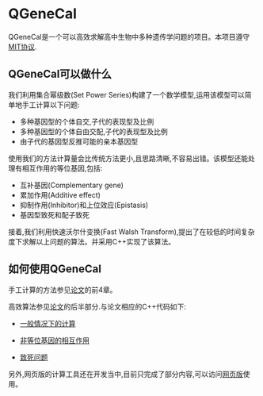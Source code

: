 # QGeneCal

QGeneCal是一个可以高效求解高中生物中多种遗传学问题的项目。本项目遵守[MIT协议](https://mit-license.org/).

## QGeneCal可以做什么

我们利用集合幂级数(Set Power Series)构建了一个数学模型,运用该模型可以简单地手工计算以下问题:

- 多种基因型的个体自交,子代的表现型及比例
- 多种基因型的个体自由交配,子代的表现型及比例
- 由子代的基因型反推可能的亲本基因型
  
使用我们的方法计算量会比传统方法更小,且思路清晰,不容易出错。该模型还能处理有相互作用的等位基因,包括:

- 互补基因(Complementary gene)
- 累加作用(Additive effect)
- 抑制作用(Inhibitor)和上位效应(Epistasis)
- 基因型致死和配子致死

接着,我们利用快速沃尔什变换(Fast Walsh Transform),提出了在较低的时间复杂度下求解以上问题的算法。并采用C++实现了该算法。

## 如何使用QGeneCal


手工计算的方法参见[论文](https://github.com/Shenzhen-Middle-School-OI-team/QGeneCal/blob/main/essay/essay.pdf)的前4章。

高效算法参见[论文](https://github.com/Shenzhen-Middle-School-OI-team/QGeneCal/blob/main/essay/essay.pdf)的后半部分.与论文相应的C++代码如下:

- [一般情况下的计算](https://github.com/Shenzhen-Middle-School-OI-team/QGeneCal/tree/main/only-outbreeding/code)

- [非等位基因的相互作用](https://github.com/Shenzhen-Middle-School-OI-team/QGeneCal/tree/main/incomplete-dominance)

- [致死问题](https://github.com/Shenzhen-Middle-School-OI-team/QGeneCal/tree/main/dominant-homozygous-lethal/code)

另外,网页版的计算工具还在开发当中,目前只完成了部分内容,可以访问[网页版](https://hkfnvg-cxtaem-3000.preview.myide.io/)使用。
